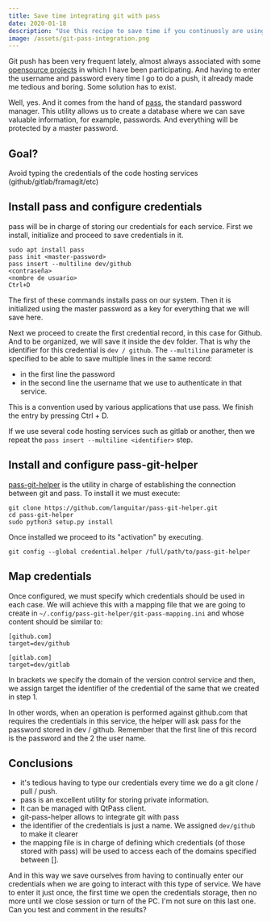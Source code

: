 ```yaml
---
title: Save time integrating git with pass
date: 2020-01-18
description: "Use this recipe to save time if you continuosly are using git online services as Gitlab, Github, Bitbucket. You just need to remember one password and enter it once per session."
image: /assets/git-pass-integration.png
---
```

Git push has been very frequent lately, almost always associated with some [opensource projects](https://github.com/daxslab) in which I have been participating. And having to enter the username and password every time I go to do a push, it already made me tedious and boring. Some solution has to exist.

Well, yes. And it comes from the hand of [pass](https://www.passwordstore.org/), the standard password manager. This utility allows us to create a database where we can save valuable information, for example, passwords. And everything will be protected by a master password.

## Goal?

Avoid typing the credentials of the code hosting services (github/gitlab/framagit/etc)

## Install pass and configure credentials

pass will be in charge of storing our credentials for each service. First we install, initialize and proceed to save credentials in it.

```
sudo apt install pass
pass init <master-password>
pass insert --multiline dev/github
<contraseña>
<nombre de usuario>
Ctrl+D
```

The first of these commands installs pass on our system. Then it is initialized using the master password as a key for everything that we will save here.

Next we proceed to create the first credential record, in this case for Github. And to be organized, we will save it inside the dev folder. That is why the identifier for this credential is `dev / github`. The `--multiline` parameter is specified to be able to save multiple lines in the same record:

* in the first line the password
* in the second line the username that we use to authenticate in that service.

This is a convention used by various applications that use pass. We finish the entry by pressing Ctrl + D.

If we use several code hosting services such as gitlab or another, then we repeat the `pass insert --multiline <identifier>` step.

## Install and configure pass-git-helper

[pass-git-helper](https://github.com/languitar/pass-git-helper) is the utility in charge of establishing the connection between git and pass. To install it we must execute:

```
git clone https://github.com/languitar/pass-git-helper.git
cd pass-git-helper
sudo python3 setup.py install
```

Once installed we proceed to its "activation" by executing.

```
git config --global credential.helper /full/path/to/pass-git-helper
```

## Map credentials

Once configured, we must specify which credentials should be used in each case. We will achieve this with a mapping file that we are going to create in `~/.config/pass-git-helper/git-pass-mapping.ini` and whose content should be similar to:

```
[github.com]
target=dev/github

[gitlab.com]
target=dev/gitlab
```

In brackets we specify the domain of the version control service and then, we assign target the identifier of the credential of the same that we created in step 1.

In other words, when an operation is performed against github.com that requires the credentials in this service, the helper will ask pass for the password stored in dev / github. Remember that the first line of this record is the password and the 2 the user name.

## Conclusions

* it's tedious having to type our credentials every time we do a git clone / pull / push.
* pass is an excellent utility for storing private information.
* It can be managed with QtPass client.
* git-pass-helper allows to integrate git with pass
* the identifier of the credentials is just a name. We assigned `dev/github` to make it clearer
* the mapping file is in charge of defining which credentials (of those stored with pass) will be used to access each of the domains specified between [].

And in this way we save ourselves from having to continually enter our credentials when we are going to interact with this type of service. We have to enter it just once, the first time we open the credentials storage, then no more until we close session or turn of the PC. I'm not sure on this last one. Can you test and comment in the results?
